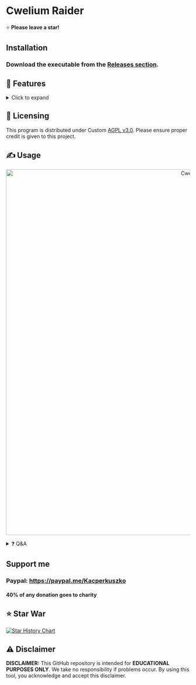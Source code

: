 # Cwelium Raider

⭐ **Please leave a star!**

## Installation

### Download the executable from the [Releases section](https://github.com/Tips-Discord/Cwelium/releases).

## 👾 Features

<details>
<summary>Click to expand</summary>

- Fully request-based Raider
- HTTP & HTTPS proxy support
- Multi-threading support
- Joiner
- Leaver
- Spammer
- Token Checker
- Reactor
- Voice Raper
- Token Formatter
- Button Click
- Accept Rules
- Guild Check
- Bio Changer
- Onliner
- Voice Joiner
- Change Nickname
- Thread Spammer
- Typer
- Onboarding Bypass
- Call Spammer
- MassDM
- Mass Report

</details>

## 📝 Licensing

This program is distributed under Custom [AGPL v3.0](https://github.com/Tips-Discord/Cwelium/blob/main/LICENSE). Please ensure proper credit is given to this project.

## ✍️ Usage

<p align="center">
  <img src="https://cdn.discordapp.com/attachments/1207742370200821790/1218146903657812089/0wwu5RH.png?ex=66833075&is=6681def5&hm=1c37b0667d6d61be8ac306c6a4f75a7472434bbb27fd7038a38c4522c0da73c0&" alt="Cwelium" width="1000">
</p>

<details>
<summary>❓ Q&A</summary>

- **Which version of the Discord API does Cwelium Raider use?**
  - Cwelium Raider utilizes Discord API version 9 (v9).
- **Is this the official repository?**
  - Yes, it is.
- **Where is the source code?**
  - This tool was originally open source but is now closed source. It may be open source again in the future.
- **What solvers are available?**
  - capsolver, capmonster, 2captcha
- **What themes are available?**
  - green, red, yellow, magenta, blue, cyan, gray, white, pink, light blue, brown, aqua
- **What proxy format i put in**
  - username:password@proxy3.example.com:8080 or example.com:8080
- **If the tokens are locked can they join servers?**
  - No, they cant.

</details>

## Support me
  ### Paypal: <https://paypal.me/Kacperkuszko>
  #### 40% of any donation goes to charity

## ⭐ Star War
[![Star History Chart](https://api.star-history.com/svg?repos=R3CI/Vanadium-Free,Tips-Discord/Cwelium&type=Timeline&theme=dark)](https://star-history.com/#R3CI/Vanadium-Free&Tips-Discord/Cwelium&Timeline)

## ⚠️ Disclaimer

**DISCLAIMER:** This GitHub repository is intended for **EDUCATIONAL PURPOSES ONLY**. We take no responsibility if problems occur. By using this tool, you acknowledge and accept this disclaimer.
